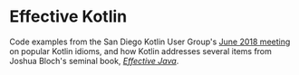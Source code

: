 # Effective Kotlin

Code examples from the San Diego Kotlin User Group's [June 2018 meeting](https://www.meetup.com/sd-kotlin/events/nlxltpyxjbjb/) on popular Kotlin idioms, and how Kotlin addresses several items from Joshua Bloch's seminal book, _[Effective Java](https://www.pearson.com/us/higher-education/program/Bloch-Effective-Java-3rd-Edition/PGM1763855.html)_.
